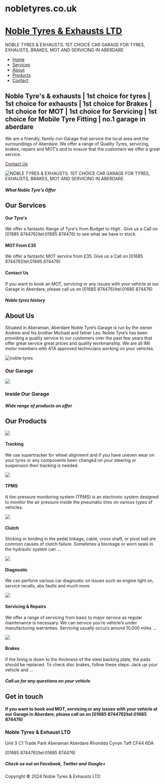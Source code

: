 # nobletyres.co.uk


[Noble Tyres & Exhausts LTD](https://nobletyres.co.uk/)
===============================

NOBLE TYRES & EXHAUSTS. 1ST CHOICE CAR GARAGE FOR TYRES, EXHAUSTS, BRAKES, MOT AND SERVICING IN ABERDARE

*   [Home](https://nobletyres.co.uk/)
*   [Services](https://nobletyres.co.uk/#services)
*   [About](https://nobletyres.co.uk/#about)
*   [Products](https://nobletyres.co.uk/#products)
*   [Contact](https://nobletyres.co.uk/#contact)

Noble Tyre's & exhausts | 1st choice for tyres | 1st choice for exhausts | 1st choice for Brakes | 1st choice for MOT | 1st choice for Servicing | 1st choice for Mobile Tyre Fitting | no.1 garage in aberdare
---------------------------------------------------------------------------------------------------------------------------------------------------------------------------------------------------------------

We are a friendly, family-run Garage that service the local area and the surroundings of Aberdare. We offer a range of Quality Tyres, servicing, brakes, repairs and MOT’s and to ensure that the customers we offer a great service.

[Contact Us](https://nobletyres.co.uk/#contact)

![NOBLE TYRES & EXHAUSTS. 1ST CHOICE CAR GARAGE FOR TYRES, EXHAUSTS, BRAKES, MOT AND SERVICING IN ABERDARE](./images/noble-tyres-and-exhaust-front-garage-aberaman-aberdare.webp)

##### What Noble Tyre's Offer

Our Services
------------

#### Our Tyre's

We offer a fantastic Range of Tyre's from Budget to High . Give us a Call on [01685 874476](tel:01685 874476) to see what we have in stock.

#### MOT From £35

We offer a fantastic MOT service from £35. Give us a Call on [01685 874476](tel:01685 874476)

#### Contact Us

If you want to book an MOT, servicing or any issues with your vehicle at our Garage in Aberdare, please call us on [01685 874476](tel:01685 874476)

##### Noble tyres history

About Us
--------

Situated in Aberaman, Aberdare Noble Tyre’s Garage is run by the owner Andrew and his brother Michael and father Les. Noble Tyre’s has been providing a quality service to our customers over the past few years that offer great service great prices and quality workmanship. We are all IMI motor members with ATA approved technicians working on your vehicles.

![noble tyres](./images/noble-tyres-and-exhaust-front-garage-aberaman-aberdare.webp)

### Our Garage

![](./images/noble-tyres-and-exhaust-inside-garage-aberaman-aberdare.webp.webp)

### Inside Our Garage

##### Wide range of products on offer

Our Products
------------

![](./images/021-chassis-1.webp)

#### Tracking

We use supertracker for wheel alignment and if you have uneven wear on your tyres or any components been changed on your steering or suspension then tracking is needed.

![](./images/002-wheel-2.webp)

#### TPMS

A tire-pressure monitoring system (TPMS) is an electronic system designed to monitor the air pressure inside the pneumatic tires on various types of vehicles.

![](./images/019-woofer.webp)

#### Clutch

Sticking or binding in the pedal linkage, cable, cross shaft, or pivot ball are common causes of clutch failure. Sometimes a blockage or worn seals in the hydraulic system can …

![](./images/030-motor.webp)

#### Diagnostic

We can perform various car diagnostic on issues such as engine light on, service recalls, abs faults and much more

![](./images/011-mechanic.webp)

#### Servicing & Repairs

We offer a range of servicing from basic to major service as regular maintenance is necessary. We can service you’re vehicle’s under manufacturing warranties. Servicing usually occurs around 10,000 miles …

![](./images/028-breaks.webp)

#### Brakes

If the lining is down to the thickness of the steel backing plate, the pads should be replaced. To check disc brakes, follow these steps: Jack up your vehicle and …

##### Call us for any questions on your vehicle

Get in touch
------------

#### If you want to book and MOT, servicing or any issues with your vehicle at our Garage in Aberdare, please call us on [01685 874476](tel:01685 874476)



### Noble Tyres & Exhaust LTD

Unit 3 C1 Trade Park
Aberaman
Aberdare
Rhondda Cynon Taff
CF44 6DA

[01685 874476](tel:01685 874476)

##### Check us out on Facebook, Twitter and Google+

[](https://www.facebook.com/pg/nobletyres "Facebook")[](https://twitter.com/NobleTyres "Twitter")[](https://www.google.com/maps/place/Noble+Tyres++Exhausts+LTD/@51.696547,-3.417543,17z/data=!4m5!3m4!1s0x0:0x93fe36eabb4f456!8m2!3d51.696578!4d-3.4175921?hl=en-GB "Google+")

Copyright © 2024 Noble Tyres & Exhausts LTD
